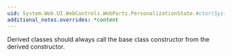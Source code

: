 ```yaml
---
uid: System.Web.UI.WebControls.WebParts.PersonalizationState.#ctor(System.Web.UI.WebControls.WebParts.WebPartManager)
additional_notes.overrides: *content
---
```


<p>Derived classes should always call the base class constructor from the derived constructor.</p>


